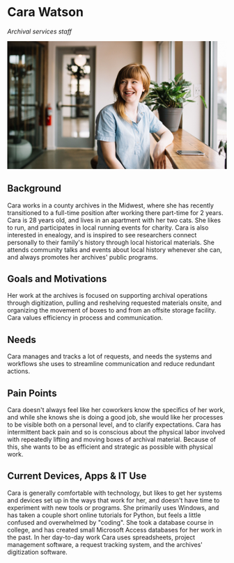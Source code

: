 # Cara Watson

_Archival services staff_

![persona image](img/cara-watson.jpg)

## Background

Cara works in a county archives in the Midwest, where she has recently transitioned to a full-time position after working there part-time for 2 years. Cara is 28 years old, and lives in an apartment with her two cats. She likes to run, and participates in local running events for charity. Cara is also interested in enealogy, and is inspired to see researchers connect personally to their family's history through local historical materials. She attends community talks and events about local history whenever she can, and always promotes her archives' public programs.

## Goals and Motivations

Her work at the archives is focused on supporting archival operations through digitization, pulling and reshelving requested materials onsite, and organizing the movement of boxes to and from an offsite storage facility. Cara values efficiency in process and communication.  

## Needs

Cara manages and tracks a lot of requests, and needs the systems and workflows she uses to streamline communication and reduce redundant actions.

## Pain Points

Cara doesn't always feel like her coworkers know the specifics of her work, and while she knows she is doing a good job, she would like her processes to be visible both on a personal level, and to clarify expectations. Cara has intermittent back pain and so is conscious about the physical labor involved with repeatedly lifting and moving boxes of archival material. Because of this, she wants to be as efficient and strategic as possible with physical work.

## Current Devices, Apps & IT Use

Cara is generally comfortable with technology, but likes to get her systems and devices set up in the ways that work for her, and doesn't have time to experiment with new tools or programs. She primarily uses Windows, and has taken a couple short online tutorials for Python, but feels a little confused and overwhelmed by "coding". She took a database course in college, and has created small Microsoft Access databases for her work in the past. In her day-to-day work Cara uses spreadsheets, project management software, a request tracking system, and the archives' digitization software.
